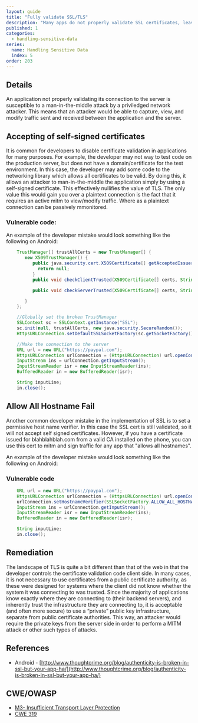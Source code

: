 ```yaml
---
layout: guide
title: "Fully validate SSL/TLS"
description: "Many apps do not properly validate SSL certificates, leaving them susceptible to man-in-the-middle attacks."
published: 1
categories:
  - handling-sensitive-data
series:
  name: Handling Sensitive Data
  index: 5
order: 203
---
```


## Details

An application not properly validating its connection to the server is susceptible to a man-in-the-middle attack by a priviledged network attacker.  This means that an attacker would be able to capture, view, and modify traffic sent and received between the application and the server.

## Accepting of self-signed certificates

It is common for developers to disable certificate validation in applications for many purposes.  For example, the developer may not way to test code on the production server, but does not have a domain/certificate for the test environment.  In this case, the developer may add some code to the networking library which allows all certificates to be valid.  By doing this, it allows an attacker to man-in-the-middle the application simply by using a self-signed certificate.  This effectively nullifies the value of TLS.  The only value this would gain you over a plaintext connection is the fact that it requires an active mitm to view/modify traffic.  Where as a plaintext connection can be passively mmonitored.

### Vulnerable code:
An example of the developer mistake would look something like the following on Android:

```java
    TrustManager[] trustAllCerts = new TrustManager[] {
       new X509TrustManager() {
          public java.security.cert.X509Certificate[] getAcceptedIssuers() {
            return null;
          }
          public void checkClientTrusted(X509Certificate[] certs, String authType) {  }

          public void checkServerTrusted(X509Certificate[] certs, String authType) {  }

       }
    };

    //Globally set the broken TrustManager
    SSLContext sc = SSLContext.getInstance("SSL");
    sc.init(null, trustAllCerts, new java.security.SecureRandom());
    HttpsURLConnection.setDefaultSSLSocketFactory(sc.getSocketFactory());

    //Make the connection to the server
    URL url = new URL("https://paypal.com");
    HttpsURLConnection urlConnection = (HttpsURLConnection) url.openConnection();
    InputStream ins = urlConnection.getInputStream();
    InputStreamReader isr = new InputStreamReader(ins);
    BufferedReader in = new BufferedReader(isr);

    String inputLine;
    in.close();
```

## Allow All Hostname Fail

Another common developer mistake in the implementation of SSL is to set a permissive host name verifier.  In this case the SSL cert is still validated, so it will not accept self signed certificates.  However, if you have a certificate issued for blahblahblah.com from a valid CA installed on the phone, you can use this cert to mitm and sign traffic for any app that "allows all hostnames".

An example of the developer mistake would look something like the following on Android:

### Vulnerable code

```java
    URL url = new URL("https://paypal.com");
    HttpsURLConnection urlConnection = (HttpsURLConnection) url.openConnection();
    urlConnection.setHostnameVerifier(SSLSocketFactory.ALLOW_ALL_HOSTNAME_VERIFIER);
    InputStream ins = urlConnection.getInputStream();
    InputStreamReader isr = new InputStreamReader(ins);
    BufferedReader in = new BufferedReader(isr);

    String inputLine;
    in.close();
```


## Remediation

The landscape of TLS is quite a bit different than that of the web in that the developer controls the certificate validation code client side. In many cases, it is not necessary to use certificates from a public certificate authority, as these were designed for systems where the client did not know whether the system it was connecting to was trusted. Since the majority of applications know exactly where they are connecting to (their backend servers), and inherently trust the infrastructure they are connecting to, it is acceptable (and often more secure) to use a “private” public key infrastructure, separate from public certificate authorities. This way, an attacker would require the private keys from the server side in order to perform a MITM attack or other such types of attacks.

## References

* Android - [http://www.thoughtcrime.org/blog/authenticity-is-broken-in-ssl-but-your-app-ha/](http://www.thoughtcrime.org/blog/authenticity-is-broken-in-ssl-but-your-app-ha/)

## CWE/OWASP

 * [M3- Insufficient Transport Layer Protection](https://www.owasp.org/index.php/Mobile_Top_10_2014-M3)
 * [CWE 319](http://cwe.mitre.org/data/definitions/319.html)
